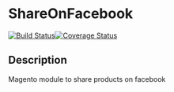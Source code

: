 # ShareOnFacebook
[![Build Status](https://travis-ci.org/ricardotulio/ShareOnFacebook.svg?branch=master)](https://travis-ci.org/ricardotulio/ShareOnFacebook)[![Coverage Status](https://coveralls.io/repos/github/ricardotulio/ShareOnFacebook/badge.svg?branch=master)](https://coveralls.io/github/ricardotulio/ShareOnFacebook?branch=master)

## Description

Magento module to share products on facebook
